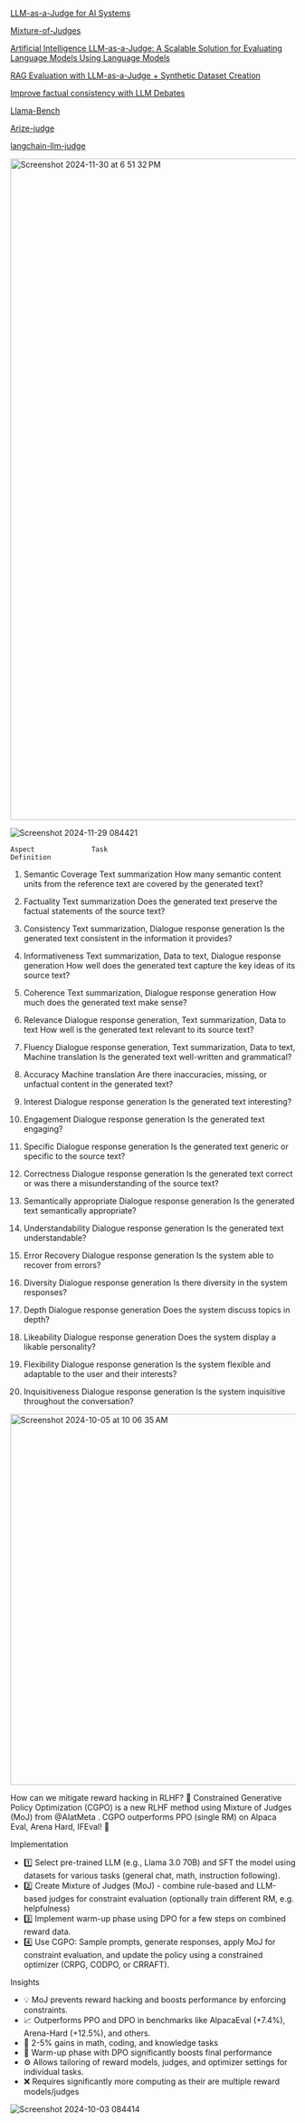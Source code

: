 [LLM-as-a-Judge for AI Systems](https://muditb.com/llm-as-a-judge-for-ai-systems/)

[Mixture-of-Judges](https://x.com/_philschmid/status/1841752199904317868/photo/1)

[Artificial Intelligence LLM-as-a-Judge: A Scalable Solution for Evaluating Language Models Using Language Models](https://www.unite.ai/llm-as-a-judge-a-scalable-solution-for-evaluating-language-models-using-language-models/)

[RAG Evaluation with LLM-as-a-Judge + Synthetic Dataset Creation](https://generativeai.pub/rag-evaluation-with-llm-as-a-judge-synthetic-dataset-creation-7fce566310f5)

[Improve factual consistency with LLM Debates](https://aws.amazon.com/blogs/machine-learning/improve-factual-consistency-with-llm-debates/)

[Llama-Bench](https://github.com/ggerganov/llama.cpp/blob/master/examples/llama-bench/README.md)

[Arize-judge](https://github.com/Arize-ai/phoenix/blob/main/tutorials/evals/optimizing_llm_as_a_judge_prompts.ipynb)


[langchain-llm-judge](https://github.com/langchain-ai/claude-code-evals/blob/main/task_3/llm_as_a_judge.py)

<img width="1166" alt="Screenshot 2024-11-30 at 6 51 32 PM" src="https://github.com/user-attachments/assets/02a1087a-da9c-4efa-a0b2-3894611b7806">


![Screenshot 2024-11-29 084421](https://github.com/user-attachments/assets/b4b46cc5-c2f6-4928-8e47-30e455c79cf2)


    Aspect	            Task	                                  Definition

1. Semantic Coverage  Text summarization             How many semantic content units from the reference text are covered by the generated text?

2. Factuality  Text summarization             Does the generated text preserve the factual statements of the source text?

3. Consistency  Text summarization, Dialogue response generation       Is the generated text consistent in the information it provides?

4. Informativeness  Text summarization, Data to text, Dialogue response generation       How well does the generated text capture the key ideas of its source text?

5. Coherence   Text summarization, Dialogue response generation              How much does the generated text make sense?

6. Relevance   Dialogue response generation, Text summarization, Data to text            How well is the generated text relevant to its source text?

7. Fluency  Dialogue response generation, Text summarization, Data to text, Machine translation    Is the generated text well-written and grammatical?

8. Accuracy  Machine translation  Are there inaccuracies, missing, or unfactual content in the generated text?

9. Interest  Dialogue response generation  Is the generated text interesting?

10. Engagement Dialogue response generation Is the generated text engaging?

11. Specific Dialogue response generation  Is the generated text generic or specific to the source text?

12. Correctness Dialogue response generation  Is the generated text correct or was there a misunderstanding of the source text?

13. Semantically appropriate  Dialogue response generation  Is the generated text semantically appropriate?

14. Understandability  Dialogue response generation  Is the generated text understandable?

15. Error Recovery  Dialogue response generation  Is the system able to recover from errors?

16. Diversity  Dialogue response generation  Is there diversity in the system responses?

17. Depth  Dialogue response generation  Does the system discuss topics in depth?

18. Likeability  Dialogue response generation  Does the system display a likable personality?

19. Flexibility Dialogue response generation  Is the system flexible and adaptable to the user and their interests?

20. Inquisitiveness   Dialogue response generation  Is the system inquisitive throughout the conversation?



<img width="654" alt="Screenshot 2024-10-05 at 10 06 35 AM" src="https://github.com/user-attachments/assets/a981ea5c-4f3d-4d14-9f0d-b666b633c713">




How can we mitigate reward hacking in RLHF? 🤔 Constrained Generative Policy Optimization (CGPO) is a new RLHF method using Mixture of Judges (MoJ) from 
@AIatMeta
. CGPO outperforms PPO (single RM) on Alpaca Eval, Arena Hard, IFEval! 👀

Implementation
- 1️⃣ Select pre-trained LLM (e.g., Llama 3.0 70B) and SFT the model using datasets for various tasks (general chat, math, instruction following).
- 2️⃣ Create Mixture of Judges (MoJ) - combine rule-based and LLM-based judges for constraint evaluation (optionally train different RM, e.g. helpfulness)
- 3️⃣ Implement warm-up phase using DPO for a few steps on combined reward data.
- 4️⃣ Use CGPO: Sample prompts, generate responses, apply MoJ for constraint evaluation, and update the policy using a constrained optimizer (CRPG, CODPO, or CRRAFT).

Insights
- 💡 MoJ prevents reward hacking and boosts performance by enforcing constraints.
- 📈 Outperforms PPO and DPO in benchmarks like AlpacaEval (+7.4%), Arena-Hard (+12.5%), and others.
- 🧮  2-5% gains in math, coding, and knowledge tasks
- 🔄 Warm-up phase with DPO significantly boosts final performance
- ⚙️ Allows tailoring of reward models, judges, and optimizer settings for individual tasks.
- ❌ Requires significantly more computing as their are multiple reward models/judges

![Screenshot 2024-10-03 084414](https://github.com/user-attachments/assets/1e2fcb88-6a01-4943-963f-09611046e2b0)
